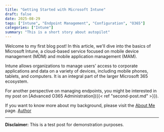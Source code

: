 ```yaml
---
title: "Getting Started with Microsoft Intune"
draft: false
date: 2025-08-29
tags: ["Intune", "Endpoint Management", "Configuration", "O365"]
categories: ["Intune"]
summary: "This is a short story about autopilot"
---
```


Welcome to my first blog post! In this article, we'll dive into the basics of Microsoft Intune, a cloud-based service focused on mobile device management (MDM) and mobile application management (MAM).

Intune allows organizations to manage users' access to corporate applications and data on a variety of devices, including mobile phones, tablets, and computers. It is an integral part of the larger Microsoft 365 ecosystem.

For another perspective on managing endpoints, you might be interested in my post on [Advanced O365 Administration]({{< ref "second-post.md" >}}).

If you want to know more about my background, please visit the [About Me](/about) page.
[Author]()

---

**Disclaimer:** This is a test post for demonstration purposes.